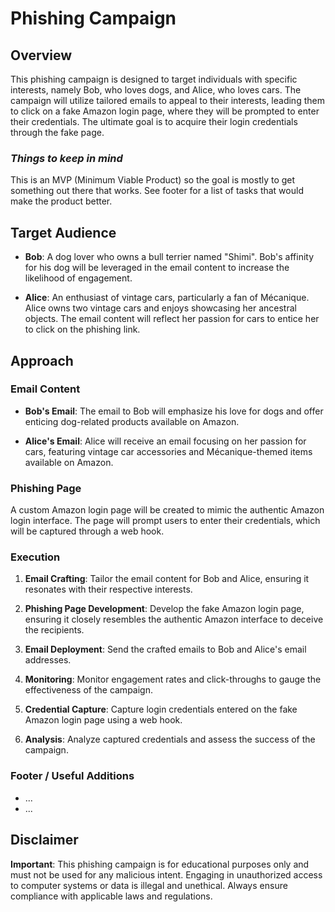 # Phishing Campaign

## Overview

This phishing campaign is designed to target individuals with specific interests, namely Bob, who loves dogs, and Alice, who loves cars. The campaign will utilize tailored emails to appeal to their interests, leading them to click on a fake Amazon login page, where they will be prompted to enter their credentials. The ultimate goal is to acquire their login credentials through the fake page.

### *Things to keep in mind*
This is an MVP (Minimum Viable Product) so the goal is mostly to get something out there that works. See footer for a list of tasks that would make the product better.

## Target Audience

- **Bob**: A dog lover who owns a bull terrier named "Shimi". Bob's affinity for his dog will be leveraged in the email content to increase the likelihood of engagement.

- **Alice**: An enthusiast of vintage cars, particularly a fan of Mécanique. Alice owns two vintage cars and enjoys showcasing her ancestral objects. The email content will reflect her passion for cars to entice her to click on the phishing link.

## Approach

### Email Content

- **Bob's Email**: The email to Bob will emphasize his love for dogs and offer enticing dog-related products available on Amazon.

- **Alice's Email**: Alice will receive an email focusing on her passion for cars, featuring vintage car accessories and Mécanique-themed items available on Amazon.

### Phishing Page

A custom Amazon login page will be created to mimic the authentic Amazon login interface. The page will prompt users to enter their credentials, which will be captured through a web hook.

### Execution

1. **Email Crafting**: Tailor the email content for Bob and Alice, ensuring it resonates with their respective interests.

2. **Phishing Page Development**: Develop the fake Amazon login page, ensuring it closely resembles the authentic Amazon interface to deceive the recipients.

3. **Email Deployment**: Send the crafted emails to Bob and Alice's email addresses.

4. **Monitoring**: Monitor engagement rates and click-throughs to gauge the effectiveness of the campaign.

5. **Credential Capture**: Capture login credentials entered on the fake Amazon login page using a web hook.

6. **Analysis**: Analyze captured credentials and assess the success of the campaign.

### Footer / Useful Additions

- ...
- ...

## Disclaimer

**Important**: This phishing campaign is for educational purposes only and must not be used for any malicious intent. Engaging in unauthorized access to computer systems or data is illegal and unethical. Always ensure compliance with applicable laws and regulations.
